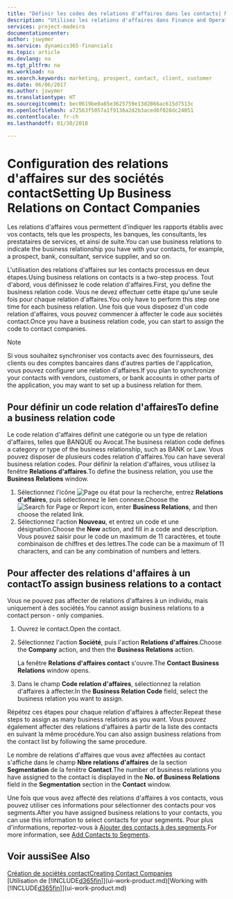```yaml
---
title: "Définir les codes des relations d'affaires dans les contacts| Microsoft Docs"
description: "Utilisez les relations d'affaires dans Finance and Operations, Business edition pour vous aider avec le marketing et désigner les rapports établis avec vos prospects, clients, notamment les banques ou les prestataires de services."
services: project-madeira
documentationcenter: 
author: jswymer
ms.service: dynamics365-financials
ms.topic: article
ms.devlang: na
ms.tgt_pltfrm: na
ms.workload: na
ms.search.keywords: marketing, prospect, contact, client, customer
ms.date: 06/06/2017
ms.author: jswymer
ms.translationtype: HT
ms.sourcegitcommit: bec0619be0a65e3625759e13d2866ac615d7513c
ms.openlocfilehash: a72563f5057a1f9136a2d2b3aced6f028dc24051
ms.contentlocale: fr-ch
ms.lasthandoff: 01/30/2018

---
```

# <a name="setting-up-business-relations-on-contact-companies"></a><span data-ttu-id="bba24-103">Configuration des relations d'affaires sur des sociétés contact</span><span class="sxs-lookup"><span data-stu-id="bba24-103">Setting Up Business Relations on Contact Companies</span></span>
<span data-ttu-id="bba24-104">Les relations d'affaires vous permettent d'indiquer les rapports établis avec vos contacts, tels que les prospects, les banques, les consultants, les prestataires de services, et ainsi de suite.</span><span class="sxs-lookup"><span data-stu-id="bba24-104">You can use business relations to indicate the business relationship you have with your contacts, for example, a prospect, bank, consultant, service supplier, and so on.</span></span>

<span data-ttu-id="bba24-105">L'utilisation des relations d'affaires sur les contacts processus en deux étapes.</span><span class="sxs-lookup"><span data-stu-id="bba24-105">Using business relations on contacts is a two-step process.</span></span> <span data-ttu-id="bba24-106">Tout d'abord, vous définissez le code relation d'affaires.</span><span class="sxs-lookup"><span data-stu-id="bba24-106">First, you define the business relation code.</span></span> <span data-ttu-id="bba24-107">Vous ne devez effectuer cette étape qu'une seule fois pour chaque relation d'affaires.</span><span class="sxs-lookup"><span data-stu-id="bba24-107">You only have to perform this step one time for each business relation.</span></span> <span data-ttu-id="bba24-108">Une fois que vous disposez d'un code relation d'affaires, vous pouvez commencer à affecter le code aux sociétés contact.</span><span class="sxs-lookup"><span data-stu-id="bba24-108">Once you have a business relation code, you can start to assign the code to contact companies.</span></span>

> [!NOTE]  
>   <span data-ttu-id="bba24-109">Si vous souhaitez synchroniser vos contacts avec des fournisseurs, des clients ou des comptes bancaires dans d'autres parties de l'application, vous pouvez configurer une relation d'affaires.</span><span class="sxs-lookup"><span data-stu-id="bba24-109">If you plan to synchronize your contacts with vendors, customers, or bank accounts in other parts of the application, you may want to set up a business relation for them.</span></span>

## <a name="to-define-a-business-relation-code"></a><span data-ttu-id="bba24-110">Pour définir un code relation d'affaires</span><span class="sxs-lookup"><span data-stu-id="bba24-110">To define a business relation code</span></span>
<span data-ttu-id="bba24-111">Le code relation d'affaires définit une catégorie ou un type de relation d'affaires, telles que BANQUE ou Avocat.</span><span class="sxs-lookup"><span data-stu-id="bba24-111">The business relation code defines a category or type of the business relationship, such as BANK or Law.</span></span> <span data-ttu-id="bba24-112">Vous pouvez disposer de plusieurs codes relation d'affaires.</span><span class="sxs-lookup"><span data-stu-id="bba24-112">You can have several business relation codes.</span></span> <span data-ttu-id="bba24-113">Pour définir la relation d'affaires, vous utilisez la fenêtre **Relations d'affaires**.</span><span class="sxs-lookup"><span data-stu-id="bba24-113">To define the business relation, you use the **Business Relations** window.</span></span>

1. <span data-ttu-id="bba24-114">Sélectionnez l'icône ![Page ou état pour la recherche](media/ui-search/search_small.png "Page ou état pour la recherche"), entrez **Relations d'affaires**, puis sélectionnez le lien connexe.</span><span class="sxs-lookup"><span data-stu-id="bba24-114">Choose the ![Search for Page or Report](media/ui-search/search_small.png "Search for Page or Report icon") icon, enter **Business Relations**, and then choose the related link.</span></span>
2. <span data-ttu-id="bba24-115">Sélectionnez l'action **Nouveau**, et entrez un code et une désignation.</span><span class="sxs-lookup"><span data-stu-id="bba24-115">Choose the **New** action, and fill in a code and description.</span></span> <span data-ttu-id="bba24-116">Vous pouvez saisir pour le code un maximum de 11 caractères, et toute combinaison de chiffres et des lettres.</span><span class="sxs-lookup"><span data-stu-id="bba24-116">The code can be a maximum of 11 characters, and can be any combination of numbers and letters.</span></span>

## <a name="AssignBusRelContact"></a> <span data-ttu-id="bba24-117">Pour affecter des relations d'affaires à un contact</span><span class="sxs-lookup"><span data-stu-id="bba24-117">To assign business relations to a contact</span></span>
<span data-ttu-id="bba24-118">Vous ne pouvez pas affecter de relations d'affaires à un individu, mais uniquement à des sociétés.</span><span class="sxs-lookup"><span data-stu-id="bba24-118">You cannot assign business relations to a contact person - only companies.</span></span>

1. <span data-ttu-id="bba24-119">Ouvrez le contact.</span><span class="sxs-lookup"><span data-stu-id="bba24-119">Open the contact.</span></span>
2. <span data-ttu-id="bba24-120">Sélectionnez l'action **Société**, puis l'action **Relations d'affaires**.</span><span class="sxs-lookup"><span data-stu-id="bba24-120">Choose the **Company** action, and then the **Business Relations** action.</span></span>

    <span data-ttu-id="bba24-121">La fenêtre **Relations d'affaires contact** s'ouvre.</span><span class="sxs-lookup"><span data-stu-id="bba24-121">The **Contact Business Relations** window opens.</span></span>
3. <span data-ttu-id="bba24-122">Dans le champ **Code relation d'affaires**, sélectionnez la relation d'affaires à affecter.</span><span class="sxs-lookup"><span data-stu-id="bba24-122">In the **Business Relation Code** field, select the business relation you want to assign.</span></span>

<span data-ttu-id="bba24-123">Répétez ces étapes pour chaque relation d'affaires à affecter.</span><span class="sxs-lookup"><span data-stu-id="bba24-123">Repeat these steps to assign as many business relations as you want.</span></span> <span data-ttu-id="bba24-124">Vous pouvez également affecter des relations d'affaires à partir de la liste des contacts en suivant la même procédure.</span><span class="sxs-lookup"><span data-stu-id="bba24-124">You can also assign business relations from the contact list by following the same procedure.</span></span>

<span data-ttu-id="bba24-125">Le nombre de relations d'affaires que vous avez affectées au contact s'affiche dans le champ **Nbre relations d'affaires** de la section **Segmentation** de la fenêtre **Contact**.</span><span class="sxs-lookup"><span data-stu-id="bba24-125">The number of business relations you have assigned to the contact is displayed in the **No. of Business Relations** field in the **Segmentation** section in the **Contact** window.</span></span>

<span data-ttu-id="bba24-126">Une fois que vous avez affecté des relations d'affaires à vos contacts, vous pouvez utiliser ces informations pour sélectionner des contacts pour vos segments.</span><span class="sxs-lookup"><span data-stu-id="bba24-126">After you have assigned business relations to your contacts, you can use this information to select contacts for your segments.</span></span> <span data-ttu-id="bba24-127">Pour plus d'informations, reportez-vous à [Ajouter des contacts à des segments](marketing-add-contact-segment.md).</span><span class="sxs-lookup"><span data-stu-id="bba24-127">For more information, see [Add Contacts to Segments](marketing-add-contact-segment.md).</span></span>

## <a name="see-also"></a><span data-ttu-id="bba24-128">Voir aussi</span><span class="sxs-lookup"><span data-stu-id="bba24-128">See Also</span></span>
[<span data-ttu-id="bba24-129">Création de sociétés contact</span><span class="sxs-lookup"><span data-stu-id="bba24-129">Creating Contact Companies</span></span>](marketing-create-contact-companies.md)  
<span data-ttu-id="bba24-130">[Utilisation de [!INCLUDE[d365fin](includes/d365fin_md.md)]](ui-work-product.md)</span><span class="sxs-lookup"><span data-stu-id="bba24-130">[Working with [!INCLUDE[d365fin](includes/d365fin_md.md)]](ui-work-product.md)</span></span>


